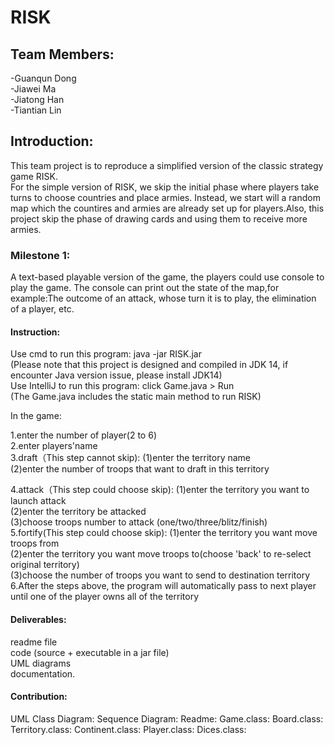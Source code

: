# RISK

## Team Members:
-Guanqun Dong  
-Jiawei Ma  
-Jiatong Han  
-Tiantian Lin  

## Introduction:
This team project is to reproduce a simplified version of the classic strategy game RISK.    
For the simple version of RISK, we skip the initial phase where players take turns to choose countries and place armies. Instead, we start will a random map which the countires and armies are already set up for players.Also, this project skip the phase of drawing cards and using them to receive more armies.  

### Milestone 1:  
A text-based playable version of the game, the players could use console to play the game. The console can print out the state of the map,for example:The outcome of an attack, whose turn it is to play, the elimination of a player, etc.     

#### Instruction:    
Use cmd  to run this program: java -jar RISK.jar      
(Please note that this project is designed and compiled in JDK 14, if encounter Java version issue, please install JDK14)    
Use IntelliJ to run this program: click Game.java > Run    
(The Game.java includes the static main method to run RISK)    
  
In the game:   

1.enter the number of player(2 to 6)     
2.enter players'name      
3.draft（This step cannot skip):
    (1)enter the territory name      
    (2)enter the number of troops that want to draft in this territory       
         
4.attack（This step could choose skip):
    (1)enter the territory you want to launch attack    
    (2)enter the territory be attacked    
    (3)choose troops number to attack (one/two/three/blitz/finish)    
5.fortify(This step could choose skip):
    (1)enter the territory you want move troops from    
    (2)enter the territory you want move troops to(choose 'back' to re-select original territory)   
    (3)choose the number of troops you want to send to destination territory    
6.After the steps above, the program will automatically pass to next player until one of the player owns all of the territory  

#### Deliverables:   
readme file   
code (source + executable in a jar file)   
UML diagrams   
documentation. 

#### Contribution:
UML Class Diagram:
Sequence Diagram:
Readme:
Game.class:
Board.class:
Territory.class:
Continent.class:
Player.class:
Dices.class:



